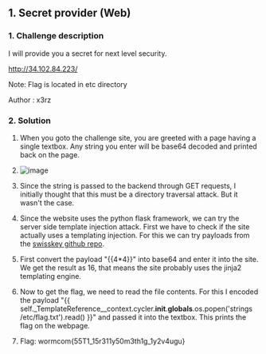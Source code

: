 ## 1. Secret provider (Web)
### 1. Challenge description
I will provide you a secret for next level security.

http://34.102.84.223/

Note: Flag is located in etc directory

Author : x3rz

### 2. Solution
1. When you goto the challenge site, you are greeted with a page having a single textbox. Any string you enter will be base64 decoded and printed back on the page.
2. ![image](https://user-images.githubusercontent.com/78410304/131538470-abd32561-48d7-448d-ac4b-b43b773444ab.png)

3. Since the string is passed to the backend through GET requests, I initially thought that this must be a directory traversal attack. But it wasn't the case.
4. Since the website uses the python flask framework, we can try the server side template injection attack. First we have to check if the site actually uses a templating injection. For this we can try payloads from the [swisskey github repo](https://github.com/swisskyrepo/PayloadsAllTheThings/tree/master/Server%20Side%20Template%20Injection#tools). 
5. First convert the payload "{{4\*4}}" into base64 and enter it into the site. We get the result as 16, that means the site probably uses the jinja2 templating engine.
6. Now to get the flag, we need to read the file contents. For this I encoded the payload "{{ self.\_TemplateReference__context.cycler.__init__.__globals__.os.popen('strings /etc/flag.txt').read() }}" and passed it into the textbox. This prints the flag on the webpage.
7. Flag: wormcom{55T1_15r311y50m3th1g_1y2v4ugu}
